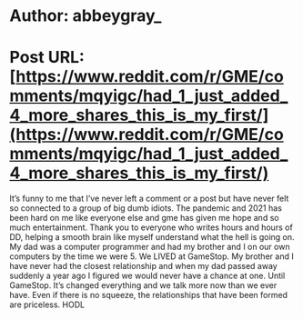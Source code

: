 # Author: abbeygray_
# Post URL: [https://www.reddit.com/r/GME/comments/mqyigc/had_1_just_added_4_more_shares_this_is_my_first/](https://www.reddit.com/r/GME/comments/mqyigc/had_1_just_added_4_more_shares_this_is_my_first/)


It’s funny to me that I’ve never left a comment or a post but have never felt so connected to a group of big dumb idiots. The pandemic and 2021 has been hard on me like everyone else and gme has given me hope and so much entertainment. Thank you to everyone who writes hours and hours of DD, helping a smooth brain like myself understand what the hell is going on. My dad was a computer programmer and had my brother and I on our own computers by the time we were 5. We LIVED at GameStop. My brother and I have never had the closest relationship and when my dad passed away suddenly a year ago I figured we would never have a chance at one. Until GameStop. It’s changed everything and we talk more now than we ever have. Even if there is no squeeze, the relationships that have been formed are priceless. HODL
